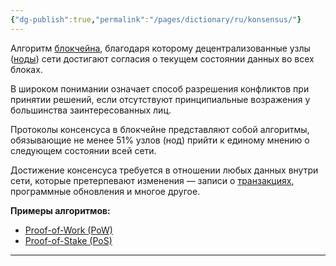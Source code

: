 ```yaml
---
{"dg-publish":true,"permalink":"/pages/dictionary/ru/konsensus/"}
---
```



Алгоритм [блокчейна](https://hackmd.io/IzACXndyQ2mXFL98xANIZQ), благодаря которому децентрализованные узлы ([ноды](https://hackmd.io/ffbFRQSIQD2r0e7kUU6t5w)) сети достигают согласия о текущем состоянии данных во всех блоках.

В широком понимании означает способ разрешения конфликтов при принятии решений, если отсутствуют принципиальные возражения у большинства заинтересованных лиц.

Протоколы консенсуса в блокчейне представляют собой алгоритмы, обязывающие не менее 51% узлов (нод) прийти к единому мнению о следующем состоянии всей сети.

Достижение консенсуса требуется в отношении любых данных внутри сети, которые претерпевают изменения — записи о [транзакциях](https://hackmd.io/vUoz3rZyQn2h1HEGNsGm_Q), программные обновления и многое другое.

**Примеры алгоритмов:**

* [Proof-of-Work (PoW)](https://hackmd.io/Emj7xhHqRtG_pSusnUQeUg)
* [Proof-of-Stake (PoS)](https://hackmd.io/bSpVyNvoSyCYApUyRNeCXA)

---
